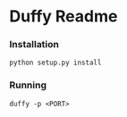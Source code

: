 # Duffy Readme


### Installation

```
python setup.py install
```

### Running

```
duffy -p <PORT>
```

